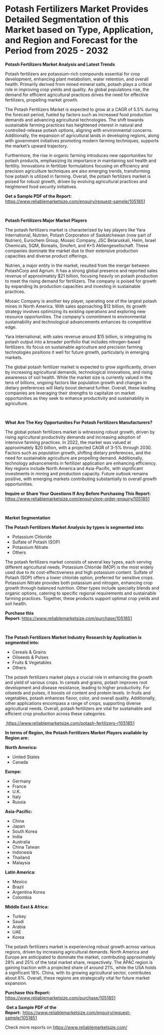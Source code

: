 <p><h1>Potash Fertilizers Market Provides Detailed Segmentation of this Market based on Type, Application, and Region and Forecast for the Period from 2025 - 2032</h1></p><p><strong>Potash Fertilizers Market Analysis and Latest Trends</strong></p>
<p><p>Potash fertilizers are potassium-rich compounds essential for crop development, enhancing plant metabolism, water retention, and overall health. Primarily derived from mined mineral salts, potash plays a critical role in improving crop yields and quality. As global populations rise, the demand for efficient agricultural practices drives the need for effective fertilizers, propelling market growth.</p><p>The Potash Fertilizers Market is expected to grow at a CAGR of 5.5% during the forecast period, fueled by factors such as increased food production demands and advancing agricultural technologies. The shift towards sustainable farming practices has heightened interest in natural and controlled-release potash options, aligning with environmental concerns. Additionally, the expansion of agricultural lands in developing regions, along with government initiatives promoting modern farming techniques, supports the market’s upward trajectory.</p><p>Furthermore, the rise in organic farming introduces new opportunities for potash products, emphasizing its importance in maintaining soil health and fertility. Innovations in fertilizer formulations focusing on efficiency and precision agriculture techniques are also emerging trends, transforming how potash is utilized in farming. Overall, the potash fertilizers market is poised for robust growth, driven by evolving agricultural practices and heightened food security initiatives.</p></p>
<p><strong>Get a Sample PDF of the Report:&nbsp;</strong> <a href="https://www.reliablemarketsize.com/enquiry/request-sample/1051851?utm_campaign=1835&utm_medium=2&utm_source=Github&utm_content=ia&utm_term=01042025&utm_id=potash-fertilizers">https://www.reliablemarketsize.com/enquiry/request-sample/1051851</a></p>
<p>&nbsp;</p>
<p><strong>Potash Fertilizers Major Market Players</strong></p>
<p><p>The potash fertilizers market is characterized by key players like Yara International, Nutrien, Potash Corporation of Saskatchewan (now part of Nutrien), Eurochem Group, Mosaic Company, JSC Belaruskali, Helm, Israel Chemicals, SQM, Borealis, Sinofert, and K+S Aktiengesellschaft. These companies dominate the market due to their extensive production capacities and diverse product offerings.</p><p>Nutrien, a major entity in the market, resulted from the merger between PotashCorp and Agrium. It has a strong global presence and reported sales revenue of approximately $21 billion, focusing heavily on potash production to meet the rising demand for fertilizers. The company is poised for growth by expanding its production capacities and investing in sustainable practices.</p><p>Mosaic Company is another key player, operating one of the largest potash mines in North America. With sales approaching $12 billion, its growth strategy involves optimizing its existing operations and exploring new resource opportunities. The company's commitment to environmental sustainability and technological advancements enhances its competitive edge.</p><p>Yara International, with sales revenue around $15 billion, is integrating its potash output into a broader portfolio that includes nitrogen-based fertilizers. Its focus on sustainable agriculture and precision farming technologies positions it well for future growth, particularly in emerging markets.</p><p>The global potash fertilizer market is expected to grow significantly, driven by increasing agricultural demands, technological innovations, and rising awareness of soil health. While the market size is currently valued in the tens of billions, ongoing factors like population growth and changes in dietary preferences will likely boost demand further. Overall, these leading companies are leveraging their strengths to capitalize on market opportunities as they seek to enhance productivity and sustainability in agriculture.</p></p>
<p>&nbsp;</p>
<p><strong>What Are The Key Opportunities For Potash Fertilizers Manufacturers?</strong></p>
<p><p>The global potash fertilizers market is witnessing robust growth, driven by rising agricultural productivity demands and increasing adoption of intensive farming practices. In 2022, the market was valued at approximately $20 billion, with a projected CAGR of 3-5% through 2030. Factors such as population growth, shifting dietary preferences, and the need for sustainable agriculture are propelling demand. Additionally, technology advancements in fertilizer application are enhancing efficiency. Key regions include North America and Asia-Pacific, with significant investments in mining and production capacity. Future outlook remains positive, with emerging markets contributing substantially to overall growth opportunities.</p></p>
<p><strong>Inquire or Share Your Questions If Any Before Purchasing This Report:</strong> <a href="https://www.reliablemarketsize.com/enquiry/pre-order-enquiry/1051851?utm_campaign=1835&utm_medium=2&utm_source=Github&utm_content=ia&utm_term=01042025&utm_id=potash-fertilizers">https://www.reliablemarketsize.com/enquiry/pre-order-enquiry/1051851</a></p>
<p>&nbsp;</p>
<p><strong>Market Segmentation</strong></p>
<p><strong>The Potash Fertilizers Market Analysis by types is segmented into:</strong></p>
<p><ul><li>Potassium Chloride</li><li>Sulfate of Potash (SOP)</li><li>Potassium Nitrate</li><li>Others</li></ul></p>
<p><p>The potash fertilizers market consists of several key types, each serving different agricultural needs. Potassium Chloride (MOP) is the most widely used due to its cost-effectiveness and high potassium content. Sulfate of Potash (SOP) offers a lower chloride option, preferred for sensitive crops. Potassium Nitrate provides both potassium and nitrogen, enhancing crop growth through balanced nutrition. Other types include specialty blends and organic options, catering to specific regional requirements and sustainable farming practices. Together, these products support optimal crop yields and soil health.</p></p>
<p><strong>Purchase this Report:&nbsp;</strong><a href="https://www.reliablemarketsize.com/purchase/1051851?utm_campaign=1835&utm_medium=2&utm_source=Github&utm_content=ia&utm_term=01042025&utm_id=potash-fertilizers">https://www.reliablemarketsize.com/purchase/1051851</a></p>
<p>&nbsp;</p>
<p><strong>The Potash Fertilizers Market Industry Research by Application is segmented into:</strong></p>
<p><ul><li>Cereals & Grains</li><li>Oilseeds & Pulses</li><li>Fruits & Vegetables</li><li>Others</li></ul></p>
<p><p>The potash fertilizers market plays a crucial role in enhancing the growth and yield of various crops. In cereals and grains, potash improves root development and disease resistance, leading to higher productivity. For oilseeds and pulses, it boosts oil content and protein levels. In fruits and vegetables, potash enhances flavor, color, and overall quality. Additionally, other applications encompass a range of crops, supporting diverse agricultural needs. Overall, potash fertilizers are vital for sustainable and efficient crop production across these categories.</p></p>
<p><a href="https://www.reliablemarketsize.com/potash-fertilizers-r1051851?utm_campaign=1835&utm_medium=2&utm_source=Github&utm_content=ia&utm_term=01042025&utm_id=potash-fertilizers">&nbsp;https://www.reliablemarketsize.com/potash-fertilizers-r1051851</a></p>
<p><strong>In terms of Region, the Potash Fertilizers Market Players available by Region are:</strong></p>
<p>
    <p> <strong> North America: </strong>
        <ul>
            <li>United States</li>
            <li>Canada</li>
        </ul>
        </p> 
    <p> <strong> Europe: </strong>
        <ul>
            <li>Germany</li>
            <li>France</li>
            <li>U.K.</li>
            <li>Italy</li>
            <li>Russia</li>
        </ul>
        </p> 
    <p> <strong> Asia-Pacific: </strong>
        <ul>
            <li>China</li>
            <li>Japan</li>
            <li>South Korea</li>
            <li>India</li>
            <li>Australia</li>
            <li>China Taiwan</li>
            <li>Indonesia</li>
            <li>Thailand</li>
            <li>Malaysia</li>
        </ul>
        </p> 
    <p> <strong> Latin America: </strong>
        <ul>
            <li>Mexico</li>
            <li>Brazil</li>
            <li>Argentina Korea</li>
            <li>Colombia</li>
        </ul>
        </p> 
    <p> <strong> Middle East & Africa: </strong>
        <ul>
            <li>Turkey</li>
            <li>Saudi</li>
            <li>Arabia</li>
            <li>UAE</li>
            <li>Korea</li>
        </ul>
    </p>
    </p>
<p><p>The potash fertilizers market is experiencing robust growth across various regions, driven by increasing agricultural demands. North America and Europe are anticipated to dominate the market, contributing approximately 28% and 25% of the total market share, respectively. The APAC region is gaining traction with a projected share of around 21%, while the USA holds a significant 18%. China, with its growing agricultural sector, contributes about 8%. Overall, these regions are strategically vital for future market expansion.</p></p>
<p><strong>Purchase this Report: </strong><a href="https://www.reliablemarketsize.com/purchase/1051851?utm_campaign=1835&utm_medium=2&utm_source=Github&utm_content=ia&utm_term=01042025&utm_id=potash-fertilizers">https://www.reliablemarketsize.com/purchase/1051851</a></p>
<p>&nbsp;<strong>Get a Sample PDF of the Report:&nbsp;&nbsp;</strong><a href="https://www.reliablemarketsize.com/enquiry/request-sample/1051851?utm_campaign=1835&utm_medium=2&utm_source=Github&utm_content=ia&utm_term=01042025&utm_id=potash-fertilizers">https://www.reliablemarketsize.com/enquiry/request-sample/1051851</a></p>
<p><strong></strong></p>
<p>Check more reports on <a href="https://www.reliablemarketsize.com/?utm_campaign=1835&utm_medium=2&utm_source=Github&utm_content=ia&utm_term=01042025&utm_id=potash-fertilizers">https://www.reliablemarketsize.com/</a></p>